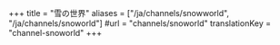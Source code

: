 +++
title = "雪の世界"
aliases = ["/ja/channels/snowworld", "/ja/channels/snoworld"]
#url = "channels/snoworld"
translationKey = "channel-snoworld"
+++

